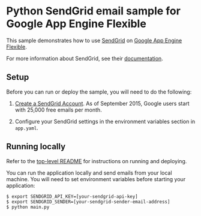 # Python SendGrid email sample for Google App Engine Flexible

This sample demonstrates how to use [SendGrid](https://www.sendgrid.com) on [Google App Engine Flexible](https://cloud.google.com/appengine).

For more information about SendGrid, see their [documentation](https://sendgrid.com/docs/User_Guide/index.html).

## Setup

Before you can run or deploy the sample, you will need to do the following:

1. [Create a SendGrid Account](http://sendgrid.com/partner/google). As of September 2015, Google users start with 25,000 free emails per month.

2. Configure your SendGrid settings in the environment variables section in ``app.yaml``.

## Running locally

Refer to the [top-level README](../README.md) for instructions on running and deploying.

You can run the application locally and send emails from your local machine. You
will need to set environment variables before starting your application:

    $ export SENDGRID_API_KEY=[your-sendgrid-api-key]
    $ export SENDGRID_SENDER=[your-sendgrid-sender-email-address]
    $ python main.py
